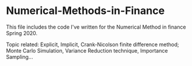 # Numerical-Methods-in-Finance

This file includes the code I've written for the Numerical Method in finance Spring 2020.

Topic related: Explicit, Implicit, Crank-Nicolson finite difference method; Monte Carlo Simulation, Variance Reduction technique, Importance Sampling...

